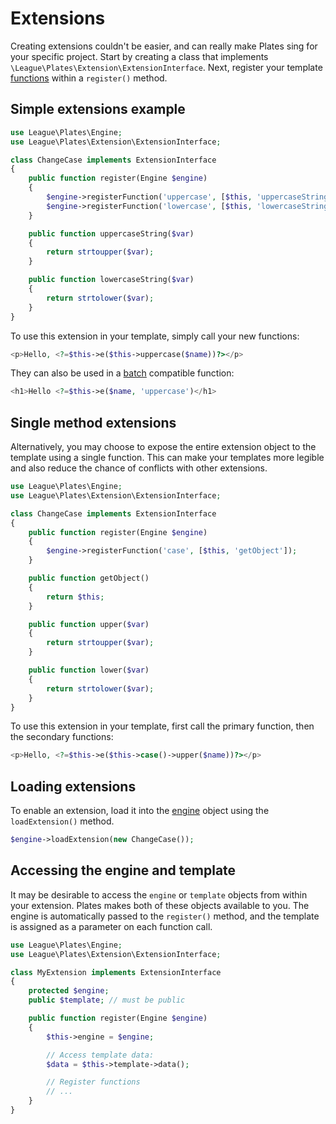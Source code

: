 # Extensions

Creating extensions couldn't be easier, and can really make Plates sing for your specific project. Start by creating a
class that implements `\League\Plates\Extension\ExtensionInterface`. Next, register your
template [functions](functions.md) within a `register()` method.

## Simple extensions example

```php
use League\Plates\Engine;
use League\Plates\Extension\ExtensionInterface;

class ChangeCase implements ExtensionInterface
{
    public function register(Engine $engine)
    {
        $engine->registerFunction('uppercase', [$this, 'uppercaseString']);
        $engine->registerFunction('lowercase', [$this, 'lowercaseString']);
    }

    public function uppercaseString($var)
    {
        return strtoupper($var);
    }

    public function lowercaseString($var)
    {
        return strtolower($var);
    }
}
```

To use this extension in your template, simply call your new functions:

```php
<p>Hello, <?=$this->e($this->uppercase($name))?></p>
```

They can also be used in a [batch](../templates/functions.md) compatible function:

```php
<h1>Hello <?=$this->e($name, 'uppercase')</h1>
```

## Single method extensions

Alternatively, you may choose to expose the entire extension object to the template using a single function. This can
make your templates more legible and also reduce the chance of conflicts with other extensions.

```php
use League\Plates\Engine;
use League\Plates\Extension\ExtensionInterface;

class ChangeCase implements ExtensionInterface
{
    public function register(Engine $engine)
    {
        $engine->registerFunction('case', [$this, 'getObject']);
    }

    public function getObject()
    {
        return $this;
    }

    public function upper($var)
    {
        return strtoupper($var);
    }

    public function lower($var)
    {
        return strtolower($var);
    }
}
```

To use this extension in your template, first call the primary function, then the secondary functions:

```php
<p>Hello, <?=$this->e($this->case()->upper($name))?></p>
```

## Loading extensions

To enable an extension, load it into the [engine](index.md) object using the `loadExtension()` method.

```php
$engine->loadExtension(new ChangeCase());
```

## Accessing the engine and template

It may be desirable to access the `engine` or `template` objects from within your extension. Plates makes both of these
objects available to you. The engine is automatically passed to the `register()` method, and the template is assigned as
a parameter on each function call.

```php
use League\Plates\Engine;
use League\Plates\Extension\ExtensionInterface;

class MyExtension implements ExtensionInterface
{
    protected $engine;
    public $template; // must be public

    public function register(Engine $engine)
    {
        $this->engine = $engine;

        // Access template data:
        $data = $this->template->data();

        // Register functions
        // ...
    }
}
```
